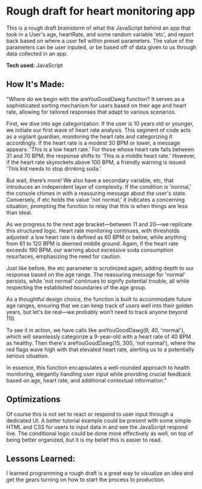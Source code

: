 # Rough draft for heart monitoring app
This is a rough draft brainstorm of what the JavaScript behind an app that took in a User's age, heartRate, and some random variable 'etc', and report back based on where a user fell within preset parameters. The value of the parameters can be user inputed, or be based off of data given to us through data collected in an app.

**Tech used:** JavaScript


## How It's Made:

"Where do we begin with the areYouGoodDawg function? It serves as a sophisticated sorting mechanism for users based on their age and heart rate, allowing for tailored responses that adapt to various scenarios.

First, we dive into age categorization. If the user is 10 years old or younger, we initiate our first wave of heart rate analysis. This segment of code acts as a vigilant guardian, monitoring the heart rate and categorizing it accordingly. If the heart rate is a modest 30 BPM or lower, a message appears: 'This is a low heart rate.' For those whose heart rate falls between 31 and 70 BPM, the response shifts to 'This is a middle heart rate.' However, if the heart rate skyrockets above 100 BPM, a friendly warning is issued: 'This kid needs to stop drinking soda.'

But wait, there’s more! We also have a secondary variable, etc, that introduces an independent layer of complexity. If the condition is 'normal,' the console chimes in with a reassuring message about the user's state. Conversely, if etc holds the value 'not normal,' it indicates a concerning situation, prompting the function to relay that this is when things are less than ideal.

As we progress to the next age bracket—between 11 and 20—we replicate this structured logic. Heart rate monitoring continues, with thresholds adjusted: a low heart rate is defined as 60 BPM or below, while anything from 61 to 120 BPM is deemed middle ground. Again, if the heart rate exceeds 190 BPM, our warning about excessive soda consumption resurfaces, emphasizing the need for caution.

Just like before, the etc parameter is scrutinized again, adding depth to our response based on the age range. The reassuring message for 'normal' persists, while 'not normal' continues to signify potential trouble, all while respecting the established boundaries of the age group.

As a thoughtful design choice, the function is built to accommodate future age ranges, ensuring that we can keep track of users well into their golden years, but let's be real—we probably won’t need to track anyone beyond 110.

To see it in action, we have calls like areYouGoodDawg(9, 40, 'normal'), which will seamlessly categorize a 9-year-old with a heart rate of 40 BPM as healthy. Then there's areYouGoodDawg(15, 300, 'not normal'), where the red flags wave high with that elevated heart rate, alerting us to a potentially serious situation.

In essence, this function encapsulates a well-rounded approach to health monitoring, elegantly handling user input while providing crucial feedback based on age, heart rate, and additional contextual information."


## Optimizations
Of course this is not set to react or respond to user input through a dedicated UI. A better tutorial example could be present with some simple HTML and CSS for users to input data in and see the JavaScript respond live. The conditional logic could be done more effectively as well, on top of being better organized, but it is my belief this is easier to read.


## Lessons Learned:
I learned programming a rough draft is a great way to visualize an idea and get the gears turning on how to start the process to production.
